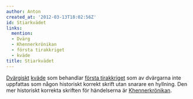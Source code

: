 ```yaml
---
author: Anton
created_at: '2012-03-13T18:02:56Z'
id: Stiarkvädet
links:
  mention:
  - Dvärg
  - Khennerkrönikan
  - första tirakkriget
  - kväde
title: Stiarkvädet
---
```


[Dvärgiskt][] [kväde] som behandlar [första tirakkriget] som av dvärgarna inte uppfattas som någon
historiskt korrekt skrift utan snarare en hyllning. Den mer historiskt korrekta skriften för
händelserna är [Khennerkrönikan].

  [Dvärgiskt]: Dvärg
  [kväde]: kväde
  [första tirakkriget]: första_tirakkriget
  [Khennerkrönikan]: Khennerkrönikan
